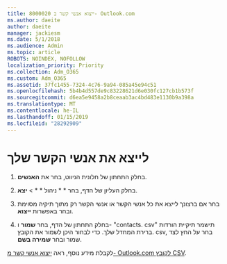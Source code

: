```yaml
---
title: 8000020 ייצוא אנשי קשר ב- Outlook.com
ms.author: daeite
author: daeite
manager: jackiesm
ms.date: 5/1/2018
ms.audience: Admin
ms.topic: article
ROBOTS: NOINDEX, NOFOLLOW
localization_priority: Priority
ms.collection: Adm_O365
ms.custom: Adm_O365
ms.assetid: 37fc1455-7324-4c76-9a94-085a45e94c51
ms.openlocfilehash: 5b4b4d557de9c83228621d6e030fc127cb1b573f
ms.sourcegitcommit: d6ea5e9458a2b8ceaab3ac4bd483e1130b9a398a
ms.translationtype: MT
ms.contentlocale: he-IL
ms.lasthandoff: 01/15/2019
ms.locfileid: "28292909"
---
```

# <a name="export-your-contacts"></a>לייצא את אנשי הקשר שלך

1. בחלק התחתון של חלונית הניווט, בחר את **האנשים**.
    
2. בחלק העליון של הדף, בחר * * ניהול * * \> **יצא**.
    
3. בחר אם ברצונך לייצא את כל אנשי הקשר או אנשי הקשר רק מתוך תיקיה מסוימת ובחר באפשרות **ייצוא**. 
    
4. בחלק התחתון של הדף, בחר **שמור** ו- "contacts. csv" תישמר תיקיית הורדות ברירת המחדל שלך. כדי לבחור היכן לשמור את הקובץ. csv, בחר על החץ לצד שמור ובחר **שמירה בשם**. 
    
לקבלת מידע נוסף, ראה [ייצוא אנשי קשר מ- Outlook.com לקובץ CSV](https://go.microsoft.com/fwlink/p/?linkid=873137).
  


